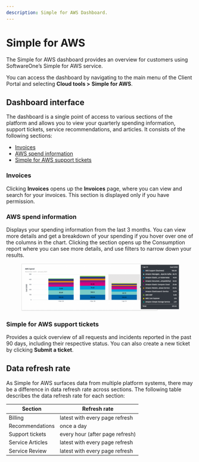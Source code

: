 ```yaml
---
description: Simple for AWS Dashboard.
---
```


# Simple for AWS

The Simple for AWS dashboard provides an overview for customers using SoftwareOne’s Simple for AWS service.&#x20;

You can access the dashboard by navigating to the main menu of the Client Portal and selecting  **Cloud tools >** **Simple for AWS**.

## Dashboard interface

The dashboard is a single point of access to various sections of the platform and allows you to view your quarterly spending information, support tickets, service recommendations, and articles. It consists of the following sections:

* [Invoices](simple-for-aws.md#aws-spend-information)
* [AWS spend information](simple-for-aws.md#aws-spend-information-1)
* [Simple for AWS support tickets](simple-for-aws.md#simple-for-aws-support-tickets)

### Invoices <a href="#aws-spend-information" id="aws-spend-information"></a>

Clicking **Invoices** opens up the **Invoices** page, where you can view and search for your invoices. This section is displayed only if you have permission.&#x20;

### AWS spend information <a href="#aws-spend-information" id="aws-spend-information"></a>

Displays your spending information from the last 3 months. You can view more details and get a breakdown of your spending if you hover over one of the columns in the chart. Clicking the section opens up the Consumption report where you can see more details, and use filters to narrow down your results.

<figure><img src="../../.gitbook/assets/image (372).png" alt=""><figcaption></figcaption></figure>

### Simple for AWS support tickets

Provides a quick overview of all requests and incidents reported in the past 90 days, including their respective status. You can also create a new ticket by clicking **Submit a ticket**.

## Data refresh rate <a href="#data-refresh-rate" id="data-refresh-rate"></a>

As Simple for AWS surfaces data from multiple platform systems, there may be a difference in data refresh rate across sections. The following table describes the data refresh rate for each section:

| Section          | Refresh rate                    |
| ---------------- | ------------------------------- |
| Billing          | latest with every page refresh  |
| Recommendations  | once a day                      |
| Support tickets  | every hour (after page refresh) |
| Service Articles | latest with every page refresh  |
| Service Review   | latest with every page refresh  |
